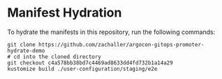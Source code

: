 # Manifest Hydration

To hydrate the manifests in this repository, run the following commands:

```shell
git clone https://github.com/zachaller/argocon-gitops-promoter-hydrate-demo
# cd into the cloned directory
git checkout c4a578bb38bd7c4469ad8633dd4fd732b1a14a29
kustomize build ./user-configuration/staging/e2e
```
